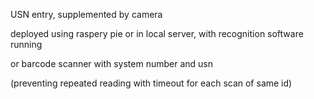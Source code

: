 
USN entry, supplemented by camera 

deployed using raspery pie or in local server, with recognition software running

or barcode scanner with system number and usn

(preventing repeated reading with timeout for each scan of same id)



